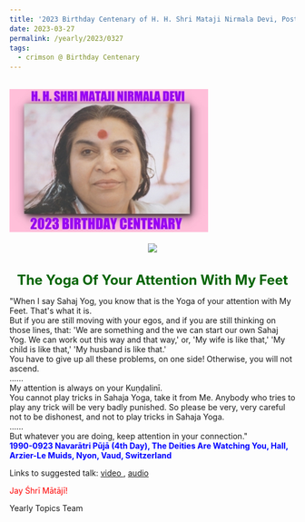 ```yaml
---
title: '2023 Birthday Centenary of H. H. Shri Mataji Nirmala Devi, Post 10'
date: 2023-03-27
permalink: /yearly/2023/0327
tags:
  - crimson @ Birthday Centenary
---
```


<br>
<div style="text-align: left"><img src="/images/100Years.jpg" width="350" /></div><br>

<div style="text-align: center"><img src="https://pub-1e517d8c73a64c9c82977d676b1fff72.r2.dev/image1147_Balwant_Kumbhojkar_Collection.jpg" /></div>

<br>
<p style="color:DarkGreen; text-align:center">
<font size="+2"><b>The Yoga Of Your Attention With My Feet</b><br></font>
</p>

<p>
"When I say Sahaj Yog, you know that is the Yoga of your attention with My Feet. That's what it is.<br>
But if you are still moving with your egos, and if you are still thinking on those lines, that: 'We are something and the we can start our own Sahaj Yog. We can work out this way and that way,' or, 'My wife is like that,' 'My child is like that,' 'My husband is like that.'<br>
You have to give up all these problems, on one side! Otherwise, you will not ascend.<br>
......<br>
My attention is always on your Kuṇḍalinī.<br>
You cannot play tricks in Sahaja Yoga, take it from Me. Anybody who tries to play any trick will be very badly punished. So please be very, very careful not to be dishonest, and not to play tricks in Sahaja Yoga. <br>
......<br>
But whatever you are doing, keep attention in your connection."<br>
<font color="blue"><b>1990-0923 Navarātri Pūjā (4th Day), The Deities Are Watching You, Hall, Arzier-Le Muids, Nyon, Vaud, Switzerland</b></font><br>
</p>

Links to suggested talk: <a href="https://vimeo.com/76751298"> video </a>, <a href="https://soundcloud.com/nirmala-vidya-portal/1990-0923-navaratri-puja-talk"> audio </a><br>

<p style="color:red;">Jay Śhrī Mātājī!<br></p>

<p>Yearly Topics Team</p>